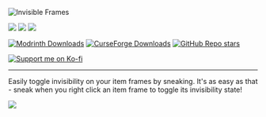 ![Invisible Frames](https://i.imgur.com/8hsV9XT.png)

![](https://img.shields.io/badge/Loader-Fabric-313e51?style=for-the-badge)
![](https://img.shields.io/badge/MC-1.21--1.21.6%20|%201.20%20|%201.19%20|%201.18.2-313e51?style=for-the-badge)
![](https://img.shields.io/badge/Side-Server-313e51?style=for-the-badge)

[![Modrinth Downloads](https://img.shields.io/modrinth/dt/invisible-frames?style=flat&logo=modrinth&color=00AF5C)](https://modrinth.com/mod/invisible-frames)
[![CurseForge Downloads](https://img.shields.io/curseforge/dt/1295518?style=flat&logo=curseforge&color=F16436)](https://www.curseforge.com/minecraft/mc-mods/invisible-frames)
[![GitHub Repo stars](https://img.shields.io/github/stars/Roundaround/mc-fabric-invisible-frames?style=flat&logo=github)](https://github.com/Roundaround/mc-fabric-invisible-frames)

[![Support me on Ko-fi](https://cdn.jsdelivr.net/npm/@intergrav/devins-badges@3/assets/compact/donate/kofi-singular-alt_vector.svg)](https://ko-fi.com/roundaround)

---

Easily toggle invisibility on your item frames by sneaking. It's as easy as that - sneak when you right click an item frame to toggle its invisibility state!

![](https://cdn.modrinth.com/data/QD87oMUf/images/1ea719bb5497f4493d476ef186a26824636acab1.gif)
